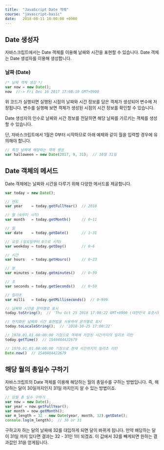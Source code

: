 ```yaml
---
title: 	"JavaScript Date 객체"
course: "javascript-basic"
date: 	2018-08-11 10:00:00 +0900
---
```




## Date 생성자

자바스크립트에서는 Date 객체를 이용해 날짜와 시간을 표현할 수 있습니다. Date 객체는 Date 생성자를 이용해 생성합니다.



### 날짜 (Date)

```js
/* 날짜 객체 생성 */
var now = new Date();
now  //-> Fri Dec 16 2017 17:08:10 GMT+0900
```

위 코드가 실행되면 실행된 시점의 날짜와 시간 정보를 담은 객체가 생성되어 변수에 저장됩니다. 변수를 실행해 보면 객체가 생성된 시점의 시간 정보를 확인할 수 있습니다.



Date 생성자의 인수로 날짜와 시간 정보를 전달하면 해당 날짜를 가르키는 객체를 생성할 수 있습니다.

단, 자바스크립트에서 1월은 0부터 시작하므로 아래 예제와 같이 월을 입력할 경우에 유의해야 합니다. 

```js
// 특정 날짜에 해당하는 객체 생성
var halloween = new Date(2017, 9, 31);  // 10월 31일
```





## Date 객체의 메서드

Date 객체에는 날짜와 시간을 다루기 위해 다양한 메서드를 제공합니다.

```javascript
var today = new Date();

// 연도
var year    = today.getFullYear()  // 2018

// 월 (0부터 시작)
var month   = today.getMonth()     // 0~11

// 일
var date    = today.getDate()      // 1~31

// 요일 (일요일부터 0으로 시작)
var weekday = today.getDay()       // 0~6

// 시간
var hours   = today.getHours()     // 0~23

// 분
var minutes = today.getminutes()   // 0~59

// 초
var seconds = today.getSeconds()   // 0~59

// 밀리초
var milli   = today.getMilliseconds()  // 0~999

// 날짜와 시간을 문자열로 표시
today.toString();  // 'Thu Oct 25 2018 17:00:22 GMT+0900 (대한민국 표준시)'

// 현지화된 날짜와 시간 표현법을 사용하여 문자열로 표시
today.toLocaleString();  // '2018-10-25 17:00:22'

// 1970.01.01.00:00:00 기점으로 객체에 저장된 시간까지의 밀리초 리턴
today.getTime()  // 1540404422679

// 1970.01.01.00:00:00 기점으로 현재 시간까지의 밀리초 리턴
Date.now()  // 1540404422679
```





## 해당 월의 총일수 구하기

자바스크립트의 Date 객체를 이용해 해당하는 월의 총일수를 구하는 방법입니다. 즉, 해당하는 달이 30일까지인지 31일 까지인지 알 수 있는 방법이죠.

```js
// 당월 총 일수 구하기
var now = new Date();
var year = now.getFullYear();
var month = now.getMonth();
var m_length = 32 - new Date(year, month, 32).getDate();
console.log(m_length);  // 30 or 31
```

구하고자 하는 달의 날짜에 32를 대입하게 되면 달이 바뀌게 됩니다. 만약 해당하는 달이 31일 까지 있다면 결과는 32 - 31인 1이 되겠죠. 이 값에서 32를 빼게되면 원하는 결과값인 31을 얻게됩니다.

